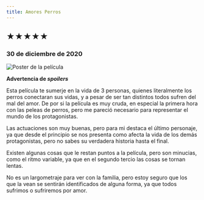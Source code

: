 ```yaml
---
title: Amores Perros
---
```


## &starf;&starf;&starf;&starf;&starf;

### 30 de diciembre de 2020

![](../img/amores_perros.jpg "Poster de la película")

**Advertencia de *spoilers***

Esta película te sumerje en la vida de 3 personas, quienes literalmente los perros conectaran sus vidas, y a pesar de ser tan distintos todos sufren del mal del amor.
De por si la película es muy cruda, en especial la primera hora con las peleas de perros, pero me pareció necesario para representar el mundo de los protagonistas.

Las actuaciones son muy buenas, pero para mi destaca el último personaje, ya que desde el principio se nos presenta como afecta la vida de los demás protagonistas, pero no sabes su verdadera historia hasta el final.

Existen algunas cosas que le restan puntos a la película, pero son minucias, como el ritmo variable, ya que en el segundo tercio las cosas se tornan lentas.

No es un largometraje para ver con la familia, pero estoy seguro que los que la vean se sentirán identificados de alguna forma, ya que todos sufrimos o sufriremos por amor. 

